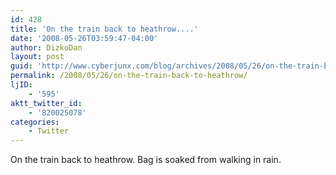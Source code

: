 ```yaml
---
id: 428
title: 'On the train back to heathrow....'
date: '2008-05-26T03:59:47-04:00'
author: DizkoDan
layout: post
guid: 'http://www.cyberjunx.com/blog/archives/2008/05/26/on-the-train-back-to-heathrow/'
permalink: /2008/05/26/on-the-train-back-to-heathrow/
ljID:
    - '595'
aktt_twitter_id:
    - '820025078'
categories:
    - Twitter
---
```


On the train back to heathrow. Bag is soaked from walking in rain.
